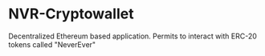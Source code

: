 # NVR-Cryptowallet
Decentralized Ethereum based application. Permits to interact with ERC-20 tokens called "NeverEver"
